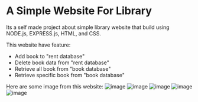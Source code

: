 # A Simple Website For Library
Its a self made project about simple library website that build using NODE.js, EXPRESS.js,
HTML, and CSS.

This website have feature:
- Add book to "rent database"
- Delete book data from "rent database"
- Retrieve all book from "book database"
- Retrieve specific book from "book database"

Here are some image from this website:
![image](https://user-images.githubusercontent.com/79703224/115350959-4d855380-a1e8-11eb-8836-d13ac362db47.png)
![image](https://user-images.githubusercontent.com/79703224/115350996-5aa24280-a1e8-11eb-951b-ca498f435641.png)
![image](https://user-images.githubusercontent.com/79703224/115351051-68f05e80-a1e8-11eb-8230-04caa438cb2e.png)
![image](https://user-images.githubusercontent.com/79703224/115351097-74438a00-a1e8-11eb-8c8b-7366557b6f15.png)
![image](https://user-images.githubusercontent.com/79703224/115351159-8a514a80-a1e8-11eb-8683-b0fe63d6f449.png)

